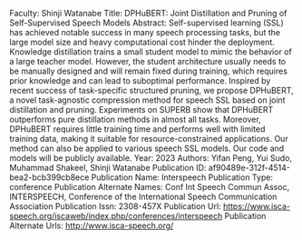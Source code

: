 Faculty: Shinji Watanabe
Title: DPHuBERT: Joint Distillation and Pruning of Self-Supervised Speech Models
Abstract: Self-supervised learning (SSL) has achieved notable success in many speech processing tasks, but the large model size and heavy computational cost hinder the deployment. Knowledge distillation trains a small student model to mimic the behavior of a large teacher model. However, the student architecture usually needs to be manually designed and will remain fixed during training, which requires prior knowledge and can lead to suboptimal performance. Inspired by recent success of task-specific structured pruning, we propose DPHuBERT, a novel task-agnostic compression method for speech SSL based on joint distillation and pruning. Experiments on SUPERB show that DPHuBERT outperforms pure distillation methods in almost all tasks. Moreover, DPHuBERT requires little training time and performs well with limited training data, making it suitable for resource-constrained applications. Our method can also be applied to various speech SSL models. Our code and models will be publicly available.
Year: 2023
Authors: Yifan Peng, Yui Sudo, Muhammad Shakeel, Shinji Watanabe
Publication ID: af90489e-312f-4514-bea2-bcb399cb8ece
Publication Name: Interspeech
Publication Type: conference
Publication Alternate Names: Conf Int Speech Commun Assoc, INTERSPEECH, Conference of the International Speech Communication Association
Publication Issn: 2308-457X
Publication Url: https://www.isca-speech.org/iscaweb/index.php/conferences/interspeech
Publication Alternate Urls: http://www.isca-speech.org/
